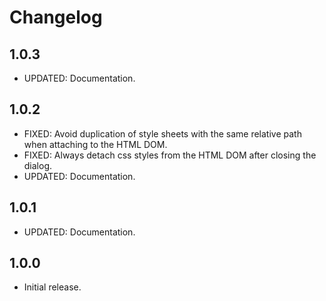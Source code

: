 # Changelog

## 1.0.3

- UPDATED: Documentation.

## 1.0.2

- FIXED: Avoid duplication of style sheets with the same relative path when attaching to the HTML DOM.
- FIXED: Always detach css styles from the HTML DOM after closing the dialog.
- UPDATED: Documentation.

## 1.0.1

- UPDATED: Documentation.

## 1.0.0

- Initial release.